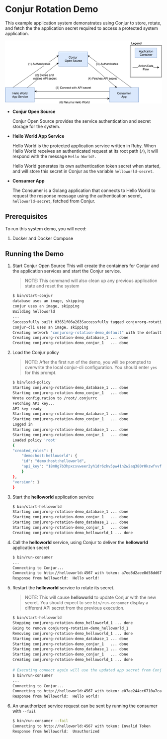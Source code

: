 # Conjur Rotation Demo

This example application system demonstrates using Conjur to store,
rotate, and fetch the the application secret required to access a 
protected system application. 

![System architecture](./design/system_overview.png "System Overview")


- **Conjur Open Source**  

    Conjur Open Source provides the service authentication and secret 
    storage for the system.  

- **Hello World App Service**

    Hello World is the protected application service written in Ruby.
    When Hello World receives an authenticated request at its root 
    path (`/`), it will respond with the message `Hello World!`.

    Hello World generates its own authentication token secret when started,
    and will store this secret in Conjur as the variable `helloworld-secret`.

- **Consumer App**

    The Consumer is a Golang application that connects to Hello World to 
    request the response message using the authentication secret, `helloworld-secret`,
    fetched from Conjur.


## Prerequisites

To run this system demo, you will need:

1. Docker and Docker Compose

## Running the Demo

1. Start Conjur Open Source
    This will create the containers for Conjur and the application services
    and start the Conjur service.

    > NOTE: This command will also clean up any previous application state and
    > reset the system

    ```bash
    $ bin/start-conjur
    database uses an image, skipping
    conjur uses an image, skipping
    Building helloworld
    ...
    Successfully built 03651f06a263Successfully tagged conjurorg-rotation-demo:latest
    conjur-cli uses an image, skipping
    Creating network "conjurorg-rotation-demo_default" with the default driver
    Creating conjurorg-rotation-demo_database_1 ... done
    Creating conjurorg-rotation-demo_conjur_1   ... done
    ```

2. Load the Conjur policy

    > NOTE: After the first run of the demo, you will be prompted to overwrite
    > the local conjur-cli configuration. You should enter `yes` for this prompt.

    ```bash
    $ bin/load-policy
    Starting conjurorg-rotation-demo_database_1 ... done
    Starting conjurorg-rotation-demo_conjur_1   ... done
    Wrote configuration to /root/.conjurrc
    Fetching API key...
    API key ready
    Starting conjurorg-rotation-demo_database_1 ... done
    Starting conjurorg-rotation-demo_conjur_1   ... done
    Logged in
    Starting conjurorg-rotation-demo_database_1 ... done
    Starting conjurorg-rotation-demo_conjur_1   ... done
    Loaded policy 'root'
    {
    "created_roles": {
        "demo:host:helloworld": {
        "id": "demo:host:helloworld",
        "api_key": "18m8g7b3hpxcsvweer2yh1dr6zkv5pw41n2w2aq380r0kzwfvvfe"
        }
    },
    "version": 1
    }
    ```

3. Start the **helloworld** application service

    ```bash
    $ bin/start-helloworld
    Starting conjurorg-rotation-demo_database_1 ... done
    Starting conjurorg-rotation-demo_conjur_1   ... done
    Starting conjurorg-rotation-demo_database_1 ... done
    Starting conjurorg-rotation-demo_conjur_1   ... done
    Creating conjurorg-rotation-demo_helloworld_1 ... done
    ```

4. Call the **helloworld** service, using Conjur to deliver the **helloworld** application secret

    ```bash
    $ bin/run-consumer
    ...
    Connecting to Conjur...
    Connecting to http://helloworld:4567 with token: a7ee8d2aee8d58dd671c8817e4b88a0a578bf085
    Response from helloworld:  Hello world!
    ```

5. Restart the **helloworld** service to rotate its secret.

    > NOTE: This will cause **helloworld** to update Conjur with the new secret.
    > You should expect to see `bin/run-consumer` display a different API secret
    > from the previous execution.

    ```bash
    $ bin/start-helloworld
    Stopping conjurorg-rotation-demo_helloworld_1 ... done
    Going to remove conjurorg-rotation-demo_helloworld_1
    Removing conjurorg-rotation-demo_helloworld_1 ... done
    Starting conjurorg-rotation-demo_database_1 ... done
    Starting conjurorg-rotation-demo_conjur_1   ... done
    Starting conjurorg-rotation-demo_database_1 ... done
    Starting conjurorg-rotation-demo_conjur_1   ... done
    Creating conjurorg-rotation-demo_helloworld_1 ... done

    # Executing connect again will use the updated app secret from Conjur
    $ bin/run-consumer
    ...
    Connecting to Conjur...
    Connecting to http://helloworld:4567 with token: e07ae244cc6710a7ca3df4cc938ce65c511c29a4
    Response from helloworld:  Hello world!
    ```

6. An unauthorized service request can be sent by running the consumer
   with `--fail`

    ```bash
    $ bin/run-consumer --fail
    Connecting to http://helloworld:4567 with token: Invalid Token
    Response from helloworld:  Unauthorized
    ```
